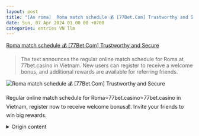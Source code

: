 ```yaml
---
layout: post
title: "[As roma]  Roma match schedule 💰 [77Bet.Com] Trustworthy and Secure"
date: Sun, 07 Apr 2024 01 00 00 +0700
categories: entries VN llm
---
```

[ Roma match schedule 💰 [77Bet.Com] Trustworthy and Secure](https://thachthanh.thanhhoa.gov.vn/bull0406-VF555.vn.shtml)

> The text announces the regular online match schedule for Roma at 77bet.casino in Vietnam. New users can register to receive a welcome bonus, and additional rewards are available for referring friends.

![ Roma match schedule 💰 [77Bet.Com] Trustworthy and Secure](None)

 Regular online match schedule for Roma⭐️77bet.casino⭐️77bet.casino in Vietnam, register now to receive welcome bonus💰. Invite your friends to win big rewards.

<details>
  <summary>Origin content</summary>
  ---
layout: post
title: " [As roma] lịch thi đấu roma️⭐️️【77Bet.Com】Uy Tín và An Toàn"
date: Sun, 07 Apr 2024 01:00:00 +0700
categories: entries VN
---
[lịch thi đấu roma️⭐️️【77Bet.Com】Uy Tín và An Toàn](https://thachthanh.thanhhoa.gov.vn/bull0406-VF555.vn.shtml)

lịch thi đấu roma⭐️77bet.casino⭐️77bet.casino trực tuyến thường xuyên Việt Nam, đăng ký ngay để nhận tiền thưởng⭐️Mời bạn bè giành tiền thưởng khủng.


</details>
